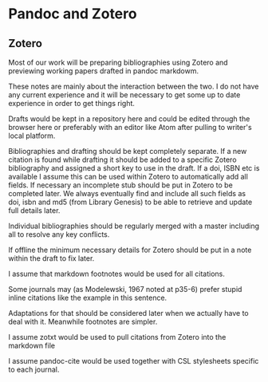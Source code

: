 # Pandoc and Zotero

## Zotero

Most of our work will be preparing bibliographies using Zotero and previewing working papers drafted in pandoc markdowm.

These notes are mainly about the interaction between the two. I do not have any current experience and it will be necessary 
to get some up to date experience in order to get things right.

Drafts would be kept in a repository here and could be edited through the browser here or preferably with an editor like
Atom after pulling to writer's local platform.

Bibliographies and drafting should be kept completely separate. If a new citation is found while drafting it should be added
to a specific Zotero bibliography and assigned a short key to use in the draft. If a doi, ISBN etc is available I assume this can
be used within Zotero to automatically add all fields. If necessary an incomplete stub should be put in Zotero to be 
completed later. We always eventually find and include all such fields as doi, isbn and md5 (from Library Genesis) to be able
to retrieve and update full details later.

Individual bibliographies should be regularly merged with a master including all to resolve any key conflicts.

If offline the minimum necessary details for Zotero should be put in a note within the draft to fix later.

I assume that markdown footnotes would be used for all citations.

Some journals may (as Modelewski, 1967 noted at p35-6) prefer stupid inline citations like the example in this sentence.

Adaptations for that should be considered later when we actually have to deal with it. Meanwhile footnotes are simpler.

I assume zotxt would be used to pull citations from Zotero into the markdown file

I assume pandoc-cite would be used together with CSL stylesheets specific to each journal.
